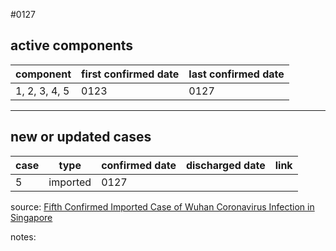 #0127

## active components

| component | first confirmed date | last confirmed date |
| - | - | - |
| 1, 2, 3, 4, 5 | 0123 | 0127 |

---

## new or updated cases

| case | type | confirmed date | discharged date | link
| - | - | - | - | - |
| 5 | imported | 0127 |

source: [Fifth Confirmed Imported Case of Wuhan Coronavirus Infection in Singapore](https://www.moh.gov.sg/news-highlights/details/fifth-confirmed-imported-case-of-wuhan-coronavirus-infection-in-singapore-27Jan)

notes:

